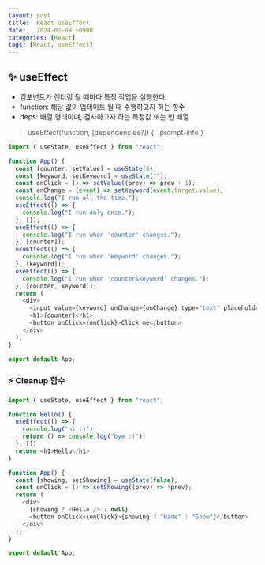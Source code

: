 ```yaml
---
layout: post
title:  React useEffect
date:   2024-02-09 +0900
categories: [React]
tags: [React, useEffect]
---
```



## ✨ useEffect

- 컴포넌트가 렌더링 될 때마다 특정 작업을 실행한다.
- function: 해당 값이 업데이트 될 때 수행하고자 하는 함수
- deps: 배열 형태이며, 검사하고자 하는 특정값 또는 빈 배열

> useEffect(function, [dependencies?])
{: .prompt-info }

```javascript
import { useState, useEffect } from "react";

function App() {
  const [counter, setValue] = useState(0);
  const [keyword, setKeyword] = useState("");
  const onClick = () => setValue((prev) => prev + 1);
  const onChange = (event) => setKeyword(event.target.value);
  console.log("I run all the time.");
  useEffect(() => {
    console.log("I run only once.");
  }, []); 
  useEffect(() => {
    console.log("I run when 'counter' changes.");
  }, [counter]);
  useEffect(() => {
    console.log("I run when 'keyword' changes.");
  }, [keyword]);
  useEffect(() => {
    console.log("I run when 'counter&keyword' changes.");
  }, [counter, keyword]);
  return (
    <div>
      <input value={keyword} onChange={onChange} type="text" placeholder="Search here..." />
      <h1>{counter}</h1>
      <button onClick={onClick}>Click me</button>
    </div>
  );
}

export default App;
```

### ⚡ Cleanup 함수

```javascript
import { useState, useEffect } from "react";

function Hello() {
  useEffect(() => {
    console.log("hi :)");
    return () => console.log("bye :(");
  }, [])
  return <h1>Hello</h1>
}

function App() {
  const [showing, setShowing] = useState(false);
  const onClick = () => setShowing((prev) => !prev);
  return (
    <div>
      {showing ? <Hello /> : null}
      <button onClick={onClick}>{showing ? "Hide" : "Show"}</button>
    </div>
  );
}

export default App;
```